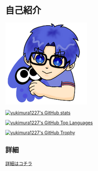 # 自己紹介

<img src='images/yukimura1227.png' alt='yukimura1227' width="256px" height="256px">

[![yukimura1227's GitHub stats](https://github-readme-stats.vercel.app/api?username=yukimura1227&count_private=true&theme=dracula)](https://github.com/anuraghazra/github-readme-stats)

[![yukimura1227's GitHub Top Languages](https://github-readme-stats.vercel.app/api/top-langs/?username=yukimura1227&count_private=true&layout=compact&theme=dracula)](https://github.com/anuraghazra/github-readme-stats)

[![yukimura1227's GitHub Trophy](https://github-profile-trophy.vercel.app/?username=yukimura1227&column=-1&theme=dracula)](https://github.com/ryo-ma/github-profile-trophy)

## 詳細

[詳細はコチラ](details/summary.md)
